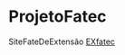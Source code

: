 # ProjetoFatec
 SiteFateDeExtensão
 <a href="https://abioliver.github.io/ProjetoFatec/">EXfatec</a>
